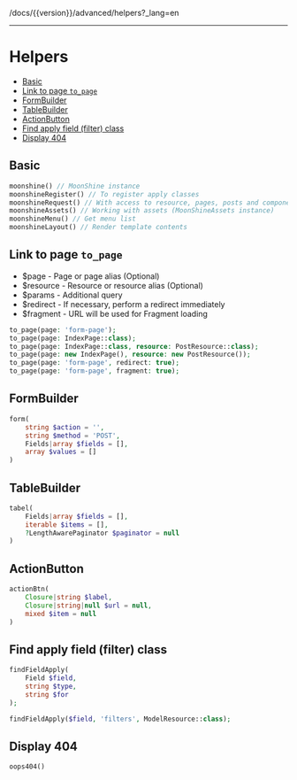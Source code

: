 /docs/{{version}}/advanced/helpers?_lang=en

------
# Helpers

- [Basic](#basic)
- [Link to page `to_page`](#to_page)
- [FormBuilder](#form_builder)
- [TableBuilder](#table_builder)
- [ActionButton](#action_button)
- [Find apply field (filter) class](#find_field_apply)
- [Display 404](#oops404)

<a name="basic"></a>
## Basic

```php
moonshine() // MoonShine instance
moonshineRegister() // To register apply classes
moonshineRequest() // With access to resource, pages, posts and components
moonshineAssets() // Working with assets (MoonShineAssets instance)
moonshineMenu() // Get menu list
moonshineLayout() // Render template contents
```

<a name="to_page"></a>
## Link to page `to_page`

- $page - Page or page alias (Optional)
- $resource - Resource or resource alias (Optional)
- $params - Additional query
- $redirect - If necessary, perform a redirect immediately
- $fragment - URL will be used for Fragment loading

```php
to_page(page: 'form-page');
to_page(page: IndexPage::class);
to_page(page: IndexPage::class, resource: PostResource::class);
to_page(page: new IndexPage(), resource: new PostResource());
to_page(page: 'form-page', redirect: true);
to_page(page: 'form-page', fragment: true);
```

<a name="form_builder"></a>
## FormBuilder

```php
form(
    string $action = '',
    string $method = 'POST',
    Fields|array $fields = [],
    array $values = []
)
```

<a name="table_builder"></a>
## TableBuilder

```php
tabel(
    Fields|array $fields = [],
    iterable $items = [],
    ?LengthAwarePaginator $paginator = null
)
```

<a name="action_button"></a>
## ActionButton

```php
actionBtn(
    Closure|string $label,
    Closure|string|null $url = null,
    mixed $item = null
)
```

<a name="find_field_apply"></a>
## Find apply field (filter) class

```php
findFieldApply(
    Field $field,
    string $type,
    string $for
);

findFieldApply($field, 'filters', ModelResource::class);
```

<a name="oops404"></a>
## Display 404

```php
oops404()
```
